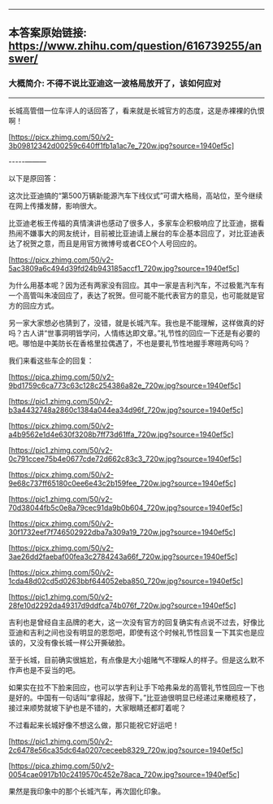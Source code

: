 ----------------------------------------
## 本答案原始链接: https://www.zhihu.com/question/616739255/answer/
### 大概简介: 不得不说比亚迪这一波格局放开了，该如何应对
----------------------------------------
长城高管借一位车评人的话回答了，看来就是长城官方的态度，这是赤裸裸的仇恨啊！

[https://picx.zhimg.com/50/v2-3b09812342d00259c640ff1fb1a1ac7e_720w.jpg?source=1940ef5c]

-----———

以下是原回答：

这次比亚迪搞的“第500万辆新能源汽车下线仪式”可谓大格局，高站位，至今继续在网上传播发酵，影响很大。

比亚迪老板王传福的真情演讲也感动了很多人，多家车企积极响应了比亚迪，据看热闹不嫌事大的网友统计，目前被比亚迪请上展台的车企基本回应了，对比亚迪表达了祝贺之意，而且是用官方微博号或者CEO个人号回应的。

[https://picx.zhimg.com/50/v2-5ac3809a6c494d39fd24b943185accf1_720w.jpg?source=1940ef5c]

为什么用基本呢？因为还有两家没有回应。其中一家是吉利汽车，不过极氪汽车有一个高管叫朱凌回应了，表达了祝贺。但可能不能代表官方的意见，也可能就是官方的回应方式。

另一家大家想必也猜到了，没错，就是长城汽车。我也是不能理解，这样做真的好吗？古人讲“世事洞明皆学问，人情练达即文章。”礼节性的回应一下还是有必要的吧。哪怕是中美防长在香格里拉偶遇了，不也是要礼节性地握手寒暄两句吗？

我们来看这些车企的回复：

[https://pica.zhimg.com/50/v2-9bd1759c6ca773c63c128c254386a82e_720w.jpg?source=1940ef5c]




[https://pic1.zhimg.com/50/v2-b3a4432748a2860c1384a044ea34d96f_720w.jpg?source=1940ef5c]




[https://picx.zhimg.com/50/v2-a4b9562e1d4e630f3208b7ff73d61ffa_720w.jpg?source=1940ef5c]




[https://pic1.zhimg.com/50/v2-0c791ccee75b4e0677cde72d662c83c3_720w.jpg?source=1940ef5c]




[https://picx.zhimg.com/50/v2-9e68c737ff65180c0ee6e43c2b159fee_720w.jpg?source=1940ef5c]




[https://pic1.zhimg.com/50/v2-70d38044fb5c0e8a79cec91da9b0b604_720w.jpg?source=1940ef5c]




[https://picx.zhimg.com/50/v2-30f1732eef7f746502922dba7a309a19_720w.jpg?source=1940ef5c]




[https://picx.zhimg.com/50/v2-3ae26dd2faebaf00fea3c2784243a66f_720w.jpg?source=1940ef5c]




[https://picx.zhimg.com/50/v2-1cda48d02cd5d0263bbf644052eba850_720w.jpg?source=1940ef5c]




[https://pic1.zhimg.com/50/v2-28fe10d2292da49317d9ddfca74b076f_720w.jpg?source=1940ef5c]

吉利也是曾经自主品牌的老大，这一次没有官方的回复确实有点说不过去，好像比亚迪和吉利之间也没有明显的恩怨吧，即使有这个时候礼节性回复一下其实也是应该的，又没有像长城一样公开撕破脸。

至于长城，目前确实很尴尬，有点像是大小姐赌气不理睬人的样子。但是这么默不作声也是不妥当的吧。

如果实在拉不下脸来回应，也可以学吉利让手下哈弗枭龙的高管礼节性回应一下也是好的。中国有一句话叫“拿得起，放得下。”比亚迪很明显已经递过来橄榄枝了，接过来顺势就坡下驴也是不错的，大家眼睛还都盯着呢？

不过看起来长城好像不想这么做，那只能祝它好运吧！



[https://pic1.zhimg.com/50/v2-2c6478e56ca35dc64a0207ceceeb8329_720w.jpg?source=1940ef5c]




[https://pica.zhimg.com/50/v2-0054cae0917b10c2419570c452e78aca_720w.jpg?source=1940ef5c]

果然是我印象中的那个长城汽车，再次固化印象。